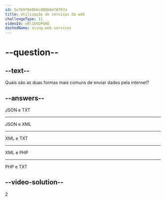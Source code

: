 ```yaml
---
id: 5e7b9f0e0b6c005b0e76f07a
title: Utilização de serviços da web
challengeType: 11
videoId: oNl1OVDPGKE
dashedName: using-web-services
---
```


# --question--

## --text--

Quais são as duas formas mais comuns de enviar dados pela internet?

## --answers--

JSON e TXT

---

JSON e XML

---

XML e TXT

---

XML e PHP

---

PHP e TXT

## --video-solution--

2

